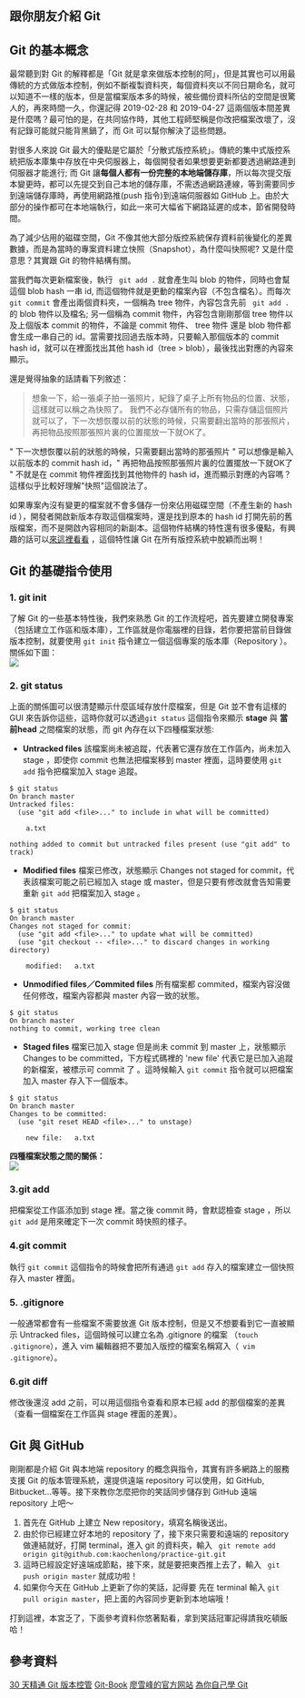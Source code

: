 ## 跟你朋友介紹 Git
## Git 的基本概念
最常聽到對 Git 的解釋都是「Git 就是拿來做版本控制的阿」，但是其實也可以用最傳統的方式做版本控制，例如不斷複製資料夾，每個資料夾以不同日期命名，就可以知道不一樣的版本，但是當檔案版本多的時候，被些備份資料所佔的空間是很驚人的，再來時間一久，你還記得 2019-02-28 和 2019-04-27 這兩個版本間差異是什麼嗎？最可怕的是，在共同協作時，其他工程師堅稱是你改把檔案改壞了，沒有記錄可能就只能背黑鍋了，而 Git 可以幫你解決了這些問題。

對很多人來說 Git 最大的優點是它屬於「分散式版控系統」。傳統的集中式版控系統把版本庫集中存放在中央伺服器上，每個開發者如果想要更新都要透過網路連到伺服器才能進行; 而 Git 讓**每個人都有一份完整的本地端儲存庫**，所以每次提交版本變更時，都可以先提交到自己本地的儲存庫，不需透過網路連線，等到需要同步到遠端儲存庫時，再使用網路推(push 指令)到遠端伺服器如 GitHub 上。由於大部分的操作都可在本地端執行，如此一來可大幅省下網路延遲的成本，節省開發時間。

為了減少佔用的磁碟空間，Git 不像其他大部分版控系統保存資料前後變化的差異數據，而是為當時的專案資料建立快照（Snapshot），為什麼叫快照呢? 又是什麼意思？其實跟 Git 的物件結構有關。

當我們每次更新檔案後，執行 ` git add .` 就會產生叫 blob 的物件，同時也會幫這個 blob hash 一串 id, 而這個物件就是更動的檔案內容（不包含檔名）。而每次 ` git commit` 會產出兩個資料夾，一個稱為 tree 物件，內容包含先前  ` git add .`  的 blob 物件以及檔名; 另一個稱為 commit 物件，內容包含剛剛那個 tree 物件以及上個版本 commit 的物件，不論是 commit 物件、 tree 物件 還是 blob 物件都會生成一串自己的 id。當需要找回過去版本時，只要輸入那個版本的 commit hash id，就可以在裡面找出其他 hash id（tree > blob），最後找出對應的內容來顯示。

還是覺得抽象的話請看下列敘述：

>想象一下，給一張桌子拍一張照片，紀錄了桌子上所有物品的位置、狀態，這樣就可以稱之為快照了。 
我們不必存儲所有的物品，只需存儲這個照片就可以了，下一次想恢覆以前的狀態的時候，只需要翻出當時的那張照片，再把物品按照那張照片裏的位置擺放一下就OK了。
> 
" 下一次想恢覆以前的狀態的時候，只需要翻出當時的那張照片 " 可以想像是輸入以前版本的 commit hash id，" 再把物品按照那張照片裏的位置擺放一下就OK了 " 不就是在 commit 物件裡面找到其他物件的 hash id，進而顯示對應的內容嗎？這樣似乎比較好理解"快照"這個說法了。

如果專案內沒有變更的檔案就不會多儲存一份來佔用磁碟空間（不產生新的 hash id ），開發者開啟新版本存取這個檔案時，還是找到原本的 hash id 打開先前的舊版檔案，而不是開啟內容相同的新副本。這個物件結構的特性還有很多優點，有興趣的話可以[來這裡看看](https://github.com/doggy8088/Learn-Git-in-30-days/blob/master/zh-tw/06.md) ，這個特性讓 Git 在所有版控系統中脫穎而出啊！

## Git 的基礎指令使用
### 1. git init
了解 Git 的一些基本特性後，我們來熟悉 Git 的工作流程吧，首先要建立開發專案（包括建立工作區和版本庫），工作區就是你電腦裡的目錄，若你要把當前目錄做版本控制，就要使用 `git init` 指令建立一個這個專案的版本庫（Repository ）。關係如下圖：<br>
![](https://i.imgur.com/EW1ynYS.jpg)

### 2. git status
上面的關係圖可以很清楚顯示什麼區域存放什麼檔案，但是 Git 並不會有這樣的 GUI 來告訴你這些，這時你就可以透過` git status ` 這個指令來顯示 **stage** 與 **當前head** 之間檔案的狀態，而 git 內存在以下四種檔案狀態:

* **Untracked files**
該檔案尚未被追蹤，代表著它還存放在工作區內，尚未加入 stage ，即使你 commit 也無法把檔案移到 master 裡面，這時要使用 `git add` 指令把檔案加入 stage 追蹤。
```
$ git status
On branch master
Untracked files:
  (use "git add <file>..." to include in what will be committed)

	a.txt

nothing added to commit but untracked files present (use "git add" to track)
```
* **Modified files**
檔案已修改，狀態顯示 Changes not staged for commit，代表該檔案可能之前已經加入 stage 或 master，但是只要有修改就會告知需要重新 `git add` 把檔案加入 stage 。 

```
$ git status
On branch master
Changes not staged for commit:
  (use "git add <file>..." to update what will be committed)
  (use "git checkout -- <file>..." to discard changes in working directory)

	modified:   a.txt
```

* **Unmodified files／Commited files**
所有檔案都 commited，檔案內容沒做任何修改，檔案內容都與 master 內容一致的狀態。
```
$ git status
On branch master
nothing to commit, working tree clean
```
* **Staged files**
檔案已加入 stage 但是尚未 commit 到 master 上，狀態顯示 Changes to be committed，下方程式碼裡的 'new file' 代表它是已加入追蹤的新檔案，被標示可 commit 了 。這時候輸入 `git commit` 指令就可以把檔案加入 master 存入下一個版本。
```
$ git status
On branch master
Changes to be committed:
  (use "git reset HEAD <file>..." to unstage)

	new file:   a.txt
```
**四種檔案狀態之間的關係：**
<br>
![](https://i.imgur.com/P56941o.png)

### 3.git add
把檔案從工作區添加到 stage 裡。當之後 commit 時，會默認檢查 stage ，所以 ` git add ` 是用來確定下一次 commit 時快照的樣子。

### 4.git commit
執行 ` git commit ` 這個指令的時候會把所有通過 `git add` 存入的檔案建立一個快照存入 master 裡面。


### 5. .gitignore
一般通常都會有一些檔案不需要放進 Git 版本控制，但是又不想要看到它一直被顯示 Untracked files，這個時候可以建立名為 .gitignore 的檔案 （`touch .gitignore`），進入 vim 編輯器把不要加入版控的檔案名稱寫入（` vim .gitignore`）。

### 6.git diff
修改後還沒 add 之前，可以用這個指令查看和原本已經 add 的那個檔案的差異（查看一個檔案在工作區與 stage 裡面的差異）。 

## Git 與 GitHub 
剛剛都是介紹 Git 與本地端 repository 的概念與指令，其實有許多網路上的服務支援 Git 的版本管理系統，還提供遠端 repository 可以使用，如 GitHub, Bitbucket…等等。接下來教你怎麼把你的笑話同步儲存到 GitHub 遠端 repository 上吧～
1. 首先在 GitHub 上建立 New repository，填寫名稱後送出。
2. 由於你已經建立好本地的 repository 了，接下來只需要和遠端的 repository 做連結就好，打開 terminal，進入 git 的資料夾，輸入 ` git remote add origin git@github.com:kaochenlong/practice-git.git`
3. 這時已經設定好遠端成節點，接下來，就是要把東西推上去了，輸入 ` git push origin master` 就成功啦！ 
4. 如果你今天在 GitHub 上更新了你的笑話，記得要 先在 terminal 輸入 `git pull origin master`，把上面的內容同步更新到本地端哦！

打到這裡，本宮乏了，下面參考資料你悠著點看，拿到笑話冠軍記得請我吃頓飯哈！


## 參考資料
[30 天精通 Git 版本控管](https://blog.miniasp.com/post/2013/11/03/Learning-Git-Part-2-Master-Git-in-30-days)
[Git-Book](https://git-scm.com/book/en/v2)
[廖雪峰的官方网站](https://www.liaoxuefeng.com/wiki/0013739516305929606dd18361248578c67b8067c8c017b000/0013745374151782eb658c5a5ca454eaa451661275886c6000)
[為你自己學 Git ](https://gitbook.tw/)


